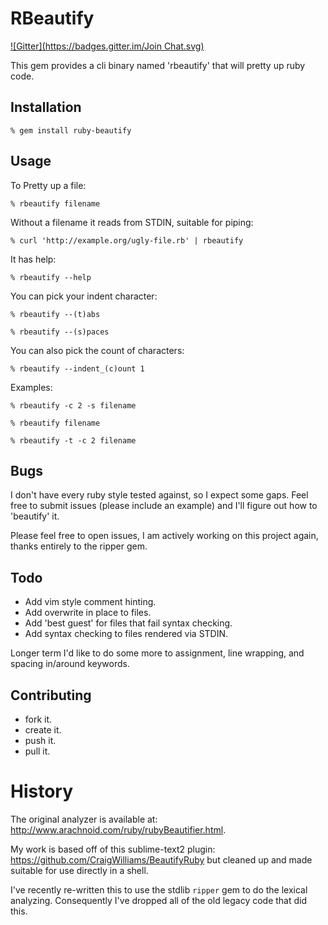 # RBeautify
[![Gitter](https://badges.gitter.im/Join Chat.svg)](https://gitter.im/erniebrodeur/ruby-beautify?utm_source=badge&utm_medium=badge&utm_campaign=pr-badge&utm_content=badge)

This gem provides a cli binary named 'rbeautify' that will pretty up ruby code.


## Installation

    % gem install ruby-beautify

## Usage

To Pretty up a file:

    % rbeautify filename

Without a filename it reads from STDIN, suitable for piping:

    % curl 'http://example.org/ugly-file.rb' | rbeautify

It has help:

    % rbeautify --help

You can pick your indent character:

    % rbeautify --(t)abs

    % rbeautify --(s)paces

You can also pick the count of characters:

    % rbeautify --indent_(c)ount 1

Examples:

    % rbeautify -c 2 -s filename

    % rbeautify filename

    % rbeautify -t -c 2 filename

## Bugs

  I don't have every ruby style tested against, so I expect some gaps.  Feel free to submit issues (please include an example) and I'll figure out how to 'beautify' it.

Please feel free to open issues, I am actively working on this project again, thanks entirely to the ripper gem. 

## Todo

  * Add vim style comment hinting.
  * Add overwrite in place to files.
  * Add 'best guest' for files that fail syntax checking.
  * Add syntax checking to files rendered via STDIN.

Longer term I'd like to do some more to assignment, line wrapping, and spacing in/around keywords.

## Contributing

  * fork it.
  * create it.
  * push it.
  * pull it.

# History

The original analyzer is available at: http://www.arachnoid.com/ruby/rubyBeautifier.html.

My work is based off of this sublime-text2 plugin: https://github.com/CraigWilliams/BeautifyRuby but cleaned up and made suitable for use directly in a shell.

I've recently re-written this to use the stdlib `ripper` gem to do the lexical analyzing.  Consequently I've dropped all of the old legacy code that did this.
